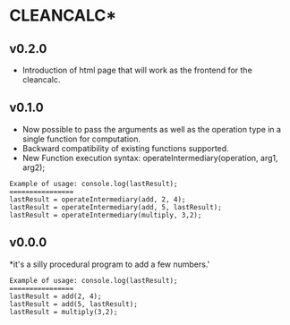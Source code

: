 # CLEANCALC*

## v0.2.0

* Introduction of html page that will work as the frontend for the cleancalc.

## v0.1.0  

* Now possible to pass the arguments as well as the operation type in a single function for computation.
* Backward compatibility of existing functions supported.
* New Function execution syntax: operateIntermediary(operation, arg1, arg2);  


```
Example of usage: console.log(lastResult);
================ 
lastResult = operateIntermediary(add, 2, 4);
lastResult = operateIntermediary(add, 5, lastResult);
lastResult = operateIntermediary(multiply, 3,2);
```

##  v0.0.0

*it's a silly procedural program to add a few numbers.'

```
Example of usage: console.log(lastResult);
================ 
lastResult = add(2, 4);
lastResult = add(5, lastResult);
lastResult = multiply(3,2);
```
